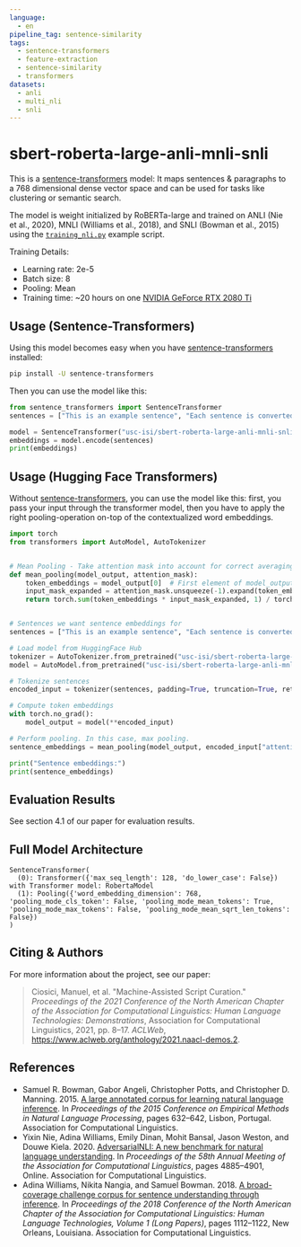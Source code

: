 ```yaml
---
language:
  - en
pipeline_tag: sentence-similarity
tags:
  - sentence-transformers
  - feature-extraction
  - sentence-similarity
  - transformers
datasets:
  - anli
  - multi_nli
  - snli
---
```


# sbert-roberta-large-anli-mnli-snli

This is a [sentence-transformers](https://www.SBERT.net) model: It maps sentences & paragraphs to a 768 dimensional dense vector space and can be used for tasks like clustering or semantic search.

The model is weight initialized by RoBERTa-large and trained on ANLI (Nie et al., 2020), MNLI (Williams et al., 2018), and SNLI (Bowman et al., 2015) using the [`training_nli.py`](https://github.com/UKPLab/sentence-transformers/blob/v0.3.5/examples/training/nli/training_nli.py) example script.

Training Details:

- Learning rate: 2e-5
- Batch size: 8
- Pooling: Mean
- Training time: ~20 hours on one [NVIDIA GeForce RTX 2080 Ti](https://www.nvidia.com/en-us/geforce/graphics-cards/rtx-2080-ti/)

## Usage (Sentence-Transformers)

Using this model becomes easy when you have [sentence-transformers](https://www.SBERT.net) installed:

```bash
pip install -U sentence-transformers
```

Then you can use the model like this:

```python
from sentence_transformers import SentenceTransformer
sentences = ["This is an example sentence", "Each sentence is converted"]

model = SentenceTransformer("usc-isi/sbert-roberta-large-anli-mnli-snli")
embeddings = model.encode(sentences)
print(embeddings)
```

## Usage (Hugging Face Transformers)

Without [sentence-transformers](https://www.SBERT.net), you can use the model like this: first, you pass your input through the transformer model, then you have to apply the right pooling-operation on-top of the contextualized word embeddings.

```python
import torch
from transformers import AutoModel, AutoTokenizer


# Mean Pooling - Take attention mask into account for correct averaging
def mean_pooling(model_output, attention_mask):
    token_embeddings = model_output[0]  # First element of model_output contains all token embeddings
    input_mask_expanded = attention_mask.unsqueeze(-1).expand(token_embeddings.size()).float()
    return torch.sum(token_embeddings * input_mask_expanded, 1) / torch.clamp(input_mask_expanded.sum(1), min=1e-9)


# Sentences we want sentence embeddings for
sentences = ["This is an example sentence", "Each sentence is converted"]

# Load model from HuggingFace Hub
tokenizer = AutoTokenizer.from_pretrained("usc-isi/sbert-roberta-large-anli-mnli-snli")
model = AutoModel.from_pretrained("usc-isi/sbert-roberta-large-anli-mnli-snli")

# Tokenize sentences
encoded_input = tokenizer(sentences, padding=True, truncation=True, return_tensors="pt")

# Compute token embeddings
with torch.no_grad():
    model_output = model(**encoded_input)

# Perform pooling. In this case, max pooling.
sentence_embeddings = mean_pooling(model_output, encoded_input["attention_mask"])

print("Sentence embeddings:")
print(sentence_embeddings)
```

## Evaluation Results

See section 4.1 of our paper for evaluation results.

## Full Model Architecture

```text
SentenceTransformer(
  (0): Transformer({'max_seq_length': 128, 'do_lower_case': False}) with Transformer model: RobertaModel
  (1): Pooling({'word_embedding_dimension': 768, 'pooling_mode_cls_token': False, 'pooling_mode_mean_tokens': True, 'pooling_mode_max_tokens': False, 'pooling_mode_mean_sqrt_len_tokens': False})
)
```

## Citing & Authors

For more information about the project, see our paper:

> Ciosici, Manuel, et al. "Machine-Assisted Script Curation." _Proceedings of the 2021 Conference of the North American Chapter of the Association for Computational Linguistics: Human Language Technologies: Demonstrations_, Association for Computational Linguistics, 2021, pp. 8–17. _ACLWeb_, <https://www.aclweb.org/anthology/2021.naacl-demos.2>.

## References

- Samuel R. Bowman, Gabor Angeli, Christopher Potts, and Christopher D. Manning. 2015. [A large annotated corpus for learning natural language inference](https://doi.org/10.18653/v1/D15-1075). In _Proceedings of the 2015 Conference on Empirical Methods in Natural Language Processing_, pages 632–642, Lisbon, Portugal. Association for Computational Linguistics.
- Yixin Nie, Adina Williams, Emily Dinan, Mohit Bansal, Jason Weston, and Douwe Kiela. 2020. [AdversarialNLI: A new benchmark for natural language understanding](https://doi.org/10.18653/v1/2020.acl-main.441). In _Proceedings of the 58th Annual Meeting of the Association for Computational Linguistics_, pages 4885–4901, Online. Association for Computational Linguistics.
- Adina Williams, Nikita Nangia, and Samuel Bowman. 2018. [A broad-coverage challenge corpus for sentence understanding through inference](https://doi.org/10.18653/v1/N18-1101). In _Proceedings of the 2018 Conference of the North American Chapter of the Association for Computational Linguistics: Human Language Technologies, Volume 1 (Long Papers)_, pages 1112–1122, New Orleans, Louisiana. Association for Computational Linguistics.

